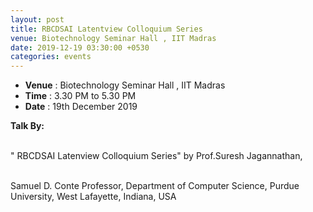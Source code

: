 ```yaml
---
layout: post
title: RBCDSAI Latentview Colloquium Series
venue: Biotechnology Seminar Hall , IIT Madras
date: 2019-12-19 03:30:00 +0530
categories: events
---
```

<ul class="mb-5" >
	<li><b>Venue</b> : Biotechnology Seminar Hall , IIT Madras</li>
	 <li><b>Time</b> : 3.30 PM to 5.30 PM </li>
	 <li><b>Date</b> : 19th December 2019</li>
</ul>

<strong>Talk By: </strong>

<br>" RBCDSAI Latenview Colloquium Series" by Prof.Suresh Jagannathan, 

<br> Samuel D. Conte Professor, 
Department of Computer Science, 
Purdue University, West Lafayette, Indiana, USA


</br>
      

